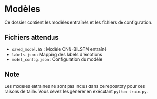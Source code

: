 # Modèles

Ce dossier contient les modèles entraînés et les fichiers de configuration.

## Fichiers attendus

- `saved_model.h5` : Modèle CNN-BiLSTM entraîné
- `labels.json` : Mapping des labels d'émotions
- `model_config.json` : Configuration du modèle

## Note

Les modèles entraînés ne sont pas inclus dans ce repository pour des raisons de taille.
Vous devez les générer en exécutant `python train.py`. 